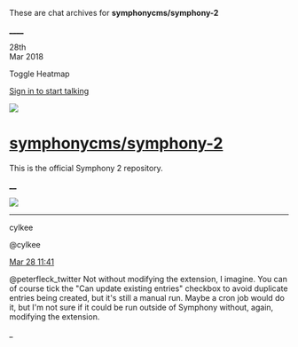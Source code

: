 These are chat archives for **symphonycms/symphony-2**

[__](/symphonycms/symphony-2/archives/2018/03/29)[__](/symphonycms/symphony-2/archives/2018/03/27)

28th  
Mar 2018

Toggle Heatmap

[Sign in to start talking](/login?action=login&button=archive-login)

![](https://avatars-02.gitter.im/group/iv/3/57542c45c43b8c601977197e?s=48)

#  [symphonycms/symphony-2](/symphonycms/symphony-2)

This is the official Symphony 2 repository.

[ __](/orgs/symphonycms/rooms "More symphonycms rooms")

![](https://avatars0.githubusercontent.com/u/11518707?v=4&s=30)

____

cylkee

@cylkee

[Mar 28
11:41](https://gitter.im/symphonycms/symphony-2?at=5abb7f85e3d0b1ff2c77c3ed)

@peterfleck_twitter Not without modifying the extension, I imagine. You can of
course tick the "Can update existing entries" checkbox to avoid duplicate
entries being created, but it's still a manual run. Maybe a cron job would do
it, but I'm not sure if it could be run outside of Symphony without, again,
modifying the extension.

_

